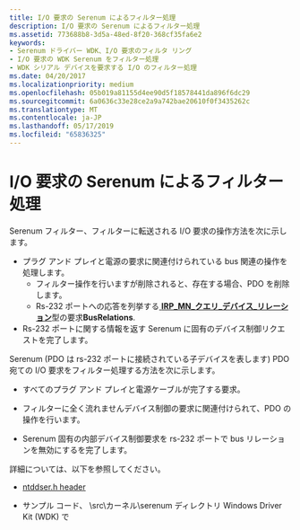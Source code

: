 ```yaml
---
title: I/O 要求の Serenum によるフィルター処理
description: I/O 要求の Serenum によるフィルター処理
ms.assetid: 773688b8-3d5a-48ed-8f20-368cf35fa6e2
keywords:
- Serenum ドライバー WDK、I/O 要求のフィルタ リング
- I/O 要求の WDK Serenum をフィルター処理
- WDK シリアル デバイスを要求する I/O のフィルター処理
ms.date: 04/20/2017
ms.localizationpriority: medium
ms.openlocfilehash: 05b019a81155d4ee90d5f18578441da896f6dc29
ms.sourcegitcommit: 6a0636c33e28ce2a9a742bae20610f0f3435262c
ms.translationtype: MT
ms.contentlocale: ja-JP
ms.lasthandoff: 05/17/2019
ms.locfileid: "65836325"
---
```

# <a name="serenum-filtering-of-io-requests"></a>I/O 要求の Serenum によるフィルター処理

Serenum フィルター、フィルターに転送される I/O 要求の操作方法を次に示します。

- プラグ アンド プレイと電源の要求に関連付けられている bus 関連の操作を処理します。
    -   フィルター操作を行いますが削除されると、存在する場合、PDO を削除します。
    -   Rs-232 ポートへの応答を列挙する[ **IRP\_MN\_クエリ\_デバイス\_リレーション**](https://msdn.microsoft.com/library/windows/hardware/ff551670)型の要求**BusRelations**.
- Rs-232 ポートに関する情報を返す Serenum に固有のデバイス制御リクエストを完了します。

Serenum (PDO は rs-232 ポートに接続されている子デバイスを表します) PDO 宛ての I/O 要求をフィルター処理する方法を次に示します。

- すべてのプラグ アンド プレイと電源ケーブルが完了する要求。

- フィルターに全く流れませんデバイス制御の要求に関連付けられて、PDO の操作を行います。

- Serenum 固有の内部デバイス制御要求を rs-232 ポートで bus リレーションを無効にするを完了します。

詳細については、以下を参照してください。

- [ntddser.h header](https://docs.microsoft.com/windows-hardware/drivers/ddi/content/ntddser/)

- サンプル コード、 \\src\\カーネル\\serenum ディレクトリ Windows Driver Kit (WDK) で
